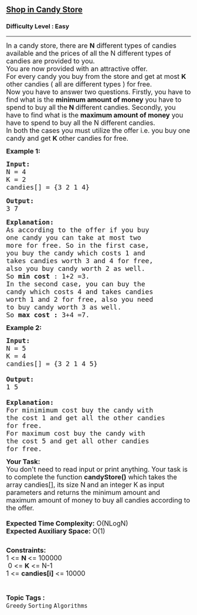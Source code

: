 <h2><a href="https://practice.geeksforgeeks.org/problems/shop-in-candy-store1145/1?utm_source=gfg&utm_medium=article&utm_campaign=bottom_sticky_on_article">Shop in Candy Store</a></h2><h3>Difficulty Level : Easy</h3><hr><div class="problems_problem_content__Xm_eO"><p><span style="font-size:18px">In a candy store, there are <strong>N</strong> different types of candies available and the prices of all the N different types of candies are provided to you.<br>
You are now provided with an attractive offer.<br>
For every candy you buy from the store and get at most <strong>K</strong> other candies ( all are different types ) for free.<br>
Now you have to answer two questions. Firstly, you have to find what is the <strong>minimum amount of money</strong> you have to spend to buy all the<strong> N </strong>different candies. Secondly, you have to find what is the <strong>maximum amount of money</strong> you have to spend to buy all the N different candies.<br>
In both the cases you must utilize the offer i.e. you buy one candy and get <strong>K </strong>other candies for free.</span></p>

<p><strong><span style="font-size:18px">Example 1:</span></strong></p>

<pre><span style="font-size:18px"><strong>Input:</strong>
N = 4
K = 2
candies[] = {3 2 1 4}</span>

<span style="font-size:18px"><strong>Output:</strong>
3 7</span>

<span style="font-size:18px"><strong>Explanation:</strong>
As according to the offer if you buy 
one candy you can take at most two 
more for free. So in the first case, 
you buy the candy which costs 1 and 
takes candies worth 3 and 4 for free, 
also you buy candy worth 2 as well.
So <strong>min cost</strong> : 1+2 =3.
In the second case, you can buy the 
candy which costs 4 and takes candies 
worth 1 and 2 for free, also you need 
to buy candy worth 3 as well. 
So <strong>max cost :</strong> 3+4 =7.</span></pre>

<p><strong><span style="font-size:18px">Example 2:</span></strong></p>

<pre><span style="font-size:18px"><strong>Input:</strong> </span>
<span style="font-size:18px">N = 5
K = 4</span>
<span style="font-size:18px">candies[] = {3 2 1 4 5}
</span><span style="font-size:18px"><strong>
Output:</strong> </span>
<span style="font-size:18px">1 5

<strong>Explanation:
</strong></span><span style="font-size:18px">For minimimum cost buy the candy with
the cost 1 and get all the other candies
for free.
For maximum cost buy the candy with
the cost 5 and get all other candies
for free.</span>
</pre>

<p><span style="font-size:18px"><strong>Your Task:&nbsp;&nbsp;</strong></span><br>
<span style="font-size:18px">You don't need to read input or print anything. Your task is to complete the function <strong>candyStore()</strong>&nbsp;which takes the array candies[], its size N<strong>&nbsp;</strong>and an integer K<strong>&nbsp;</strong>as input parameters&nbsp;and returns the minimum amount and maximum amount of money to buy all candies according to the offer.<br>
<br>
<strong>Expected Time Complexity:</strong> O(NLogN)<br>
<strong>Expected Auxiliary Space:</strong> O(1)</span></p>

<p><br>
<span style="font-size:18px"><strong>Constraints:</strong><br>
1 &lt;=&nbsp;<strong>N&nbsp;</strong>&lt;= 100000<br>
&nbsp;0 &lt;= <strong>K</strong> &lt;= N-1<br>
1 &lt;= <strong>candies[i]</strong>&nbsp;&lt;= 10000</span></p>
</div><br><p><span style=font-size:18px><strong>Topic Tags : </strong><br><code>Greedy</code>&nbsp;<code>Sorting</code>&nbsp;<code>Algorithms</code>&nbsp;